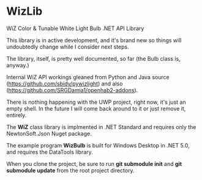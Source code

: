 # WizLib
WiZ Color &amp; Tunable White Light Bulb .NET API Library

This library is in active development, and it's brand new so things will undoubtedly change while I consider next steps.

The library, itself, is pretty well documented, so far (the Bulb class is, anyway.)

Internal WiZ API workings gleaned from Python and Java source (https://github.com/sbidy/pywizlight) and also (https://github.com/SRGDamia1/openhab2-addons).

There is nothing happening with the UWP project, right now, it's just an empty shell.  In the future I will come back around to it or just remove it, entirely.

The **WiZ** class library is implmented in .NET Standard and requires only the NewtonSoft.Json Nuget package.

The example program **WizBulb** is built for Windows Desktop in .NET 5.0, and requires the DataTools library. 

When you clone the project, be sure to run __git submodule init__ and __git submodule update__ from the root project directory.



